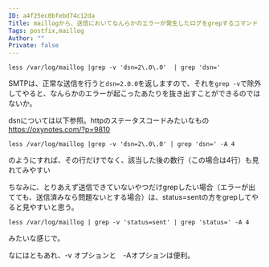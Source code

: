 ```yaml
---
ID: a4f25ec0bfebd74c12da
Title: maillogから、送信においてなんらかのエラーが発生したログをgrepするコマンド
Tags: postfix,maillog
Author: ""
Private: false
---
```


```
less /var/log/maillog |grep -v 'dsn=2\.0\.0'  | grep 'dsn=' 
```

SMTPは、正常な送信を行うと`dsn=2.0.0`を返しますので、それを`grep -v`で除外してやると、なんらかのエラーが起こったあたりを抜き出すことができるのではないか。

dsnについては以下参照。httpのステータスコードみたいなもの
https://oxynotes.com/?p=9810

```
less /var/log/maillog |grep -v 'dsn=2\.0\.0' | grep 'dsn=' -A 4
```
のようにすれば、その行だけでなく、該当した後の数行（この場合は4行）も見れてみやすい

ちなみに、とりあえず送信できていないやつだけgrepしたい場合（エラーが出てても、送信済みなら問題ないとする場合）は、status=sentの方をgrepしてやると見やすいと思う。

```
less /var/log/maillog | grep -v 'status=sent' | grep 'status=' -A 4
```
みたいな感じで。

なにはともあれ、-v オプションと　-Aオプションは便利。
